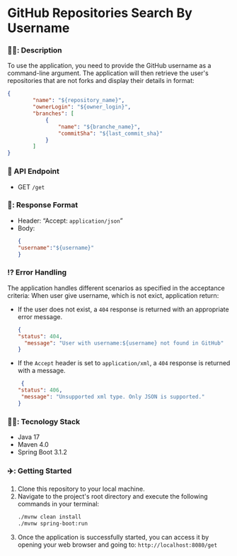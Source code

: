 # GitHub Repositories Search By Username

### 👨‍💻: Description
To use the application, you need to provide the GitHub username as a command-line argument. The application will then retrieve the user's repositories that are not forks and display their details in format:
```json
{
        "name": "${repository_name}",
        "ownerLogin": "${owner_login}",
        "branches": [
            {
                "name": "${branche_name}",
                "commitSha": "${last_commit_sha}"
            }
        ]
}


```

### 💫 API Endpoint
- GET `/get`

### 💬: Response Format
- Header: “Accept: `application/json`”
- Body:
  ```json
  {
  "username":"${username}"
  }
  ```

### ⁉️ Error Handling
The application handles different scenarios as specified in the acceptance criteria:
When user give username, which is not exict, application return:

- If the user does not exist, a `404` response is returned with an appropriate error message.
  ```json
  {
  "status": 404,
    "message": "User with username:${username} not found in GitHub"
  }
  ```
- If the `Accept` header is set to `application/xml`, a `404` response is returned with a message.
   ```json
    {
  "status": 406,
    "message": "Unsupported xml type. Only JSON is supported."
  }
   ```
### 👨‍🏫: Tecnology Stack
- Java 17
- Maven 4.0
- Spring Boot 3.1.2
### ✈️: Getting Started
  1. Clone this repository to your local machine.
  2. Navigate to the project's root directory and execute the following commands in your terminal:
     ```bash
     ./mvnw clean install
     ./mvnw spring-boot:run
     ```
  3. Once the application is successfully started, you can access it by opening your web browser and going to: `http://localhost:8080/get`
